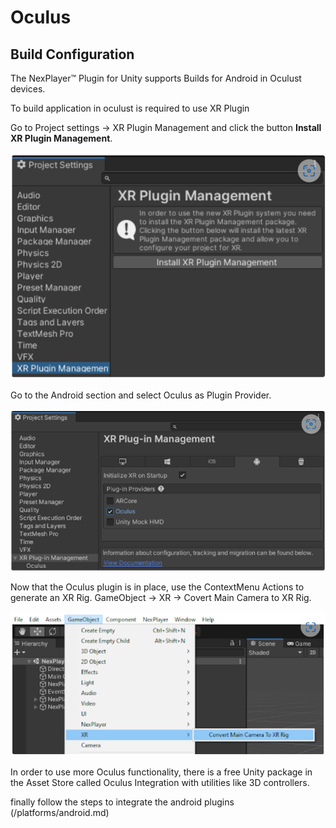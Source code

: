 # Oculus

## Build Configuration
The NexPlayer™ Plugin for Unity supports Builds for Android in Oculust devices.

To build application in oculust is required to use XR Plugin

Go to Project settings → XR Plugin Management and click the button **Install XR Plugin Management**.

![](../assets/platforms/ocu1.png)

Go to the Android section and select Oculus as Plugin Provider.

![](../assets/platforms/ocu2.png)

Now that the Oculus plugin is in place, use the ContextMenu Actions to generate an XR Rig. GameObject → XR → Covert Main Camera to XR Rig.

![](../assets/platforms/ocu3.png)

In order to use more Oculus functionality, there is a free Unity package in the Asset Store called Oculus Integration with utilities like 3D controllers.

finally follow the steps to integrate the android plugins (/platforms/android.md)